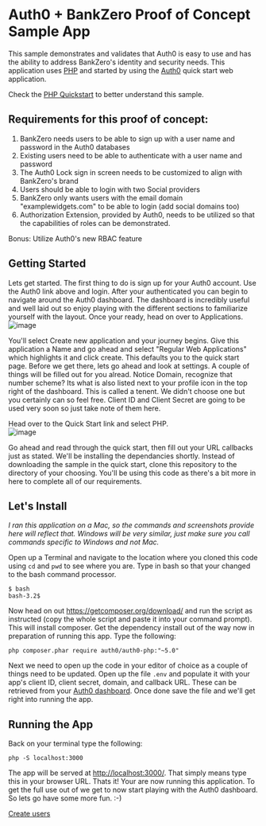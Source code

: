 # Auth0 + BankZero Proof of Concept Sample App

This sample demonstrates and validates that Auth0 is easy to use and has the ability to address BankZero's identity and security needs.
This application uses [PHP](http://php.net/) and started by using the [Auth0](https://auth0.com) quick start web application.

Check the [PHP Quickstart](https://auth0.com/docs/quickstart/webapp/php) to better understand this sample.

## Requirements for this proof of concept:

1. BankZero needs users to be able to sign up with a user name and password in the Auth0 databases
2. Existing users need to be able to authenticate with a user name and password
3. The Auth0 Lock sign in screen needs to be customized to align with BankZero's brand
4. Users should be able to login with two Social providers
5. BankZero only wants users with the email domain "examplewidgets.com" to be able to login (add social domains too)
6. Authorization Extension, provided by Auth0, needs to be utilized so that the capabilities of roles can be demonstrated.

Bonus: Utilize Auth0's new RBAC feature

## Getting Started

Lets get started.  The first thing to do is sign up for your Auth0 account.  Use the Auth0 link above and login.  After your authenticated you can begin to navigate around the Auth0 dashboard.  The dashboard is incredibly useful and well laid out so enjoy playing with the different sections to familiarize yourself with the layout.  Once your ready, head on over to Applications. ![image](https://user-images.githubusercontent.com/51866741/60377289-49ac8f80-99ca-11e9-992a-48f8d403163e.png)

You'll select Create new application and your journey begins.  Give this application a Name and go ahead and select "Regular Web Applications" which highlights it and click create.  This defaults you to the quick start page.  Before we get there, lets go ahead and look at settings.  A couple of things will be filled out for you alread.  Notice Domain, recognize that number scheme?  Its what is also listed next to your profile icon in the top right of the dashboard.  This is called a tenent.  We didn't choose one but you certainly can so feel free.   Client ID and Client Secret are going to be used very soon so just take note of them here.

Head over to the Quick Start link and select PHP.  
![image](https://user-images.githubusercontent.com/51866741/60378333-fc361f80-99d5-11e9-81ee-836af64b7694.png)

Go ahead and read through the quick start, then fill out your URL callbacks just as stated. We'll be installing the dependancies shortly.  Instead of downloading the sample in the quick start, clone this repository to the directory of your choosing.  You'll be using this code as there's a bit more in here to complete all of our requirements. 

## Let's Install

*I ran this application on a Mac, so the commands and screenshots provide here will reflect that.  Windows will be very similar, just make sure you call commands specific to Windows and not Mac.*

Open up a Terminal and navigate to the location where you cloned this code using ```cd``` and ```pwd``` to see where you are.  Type in bash so that your changed to the bash command processor.  

```
$ bash
bash-3.2$ 
```
Now head on out https://getcomposer.org/download/ and run the script as instructed (copy the whole script and paste it into your command prompt).  This will install composer.  Get the dependency install out of the way now in preparation of running this app.  Type the following:
```
php composer.phar require auth0/auth0-php:"~5.0"
```

Next we need to open up the code in your editor of choice as a couple of things need to be updated.  Open up the file `.env` and populate it with your app's client ID, client secret, domain, and callback URL. These can be retrieved from your [Auth0 dashboard](https://manage.auth0.com).  Once done save the file and we'll get right into running the app.

## Running the App

Back on your terminal type the following: 

```
php -S localhost:3000
```

The app will be served at [http://localhost:3000/](http://localhost:3000/).  That simply means type this in your browser URL.
Thats it!  Your are now running this application.  To get the full use out of we get to now start playing with the Auth0 dashboard.  So lets go have some more fun. :-)

[Create users](https://github.com/NoelThompson/BankZeroA0/tree/master/Create%20Users)
